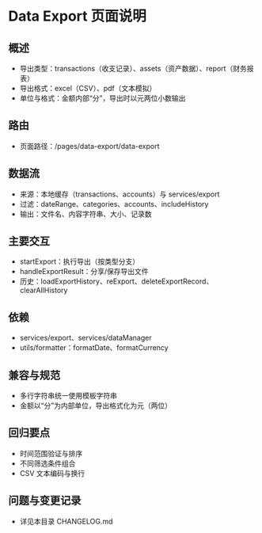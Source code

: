# Data Export 页面说明

## 概述
- 导出类型：transactions（收支记录）、assets（资产数据）、report（财务报表）
- 导出格式：excel（CSV）、pdf（文本模拟）
- 单位与格式：金额内部“分”，导出时以元两位小数输出

## 路由
- 页面路径：/pages/data-export/data-export

## 数据流
- 来源：本地缓存（transactions、accounts）与 services/export
- 过滤：dateRange、categories、accounts、includeHistory
- 输出：文件名、内容字符串、大小、记录数

## 主要交互
- startExport：执行导出（按类型分支）
- handleExportResult：分享/保存导出文件
- 历史：loadExportHistory、reExport、deleteExportRecord、clearAllHistory

## 依赖
- services/export、services/dataManager
- utils/formatter：formatDate、formatCurrency

## 兼容与规范
- 多行字符串统一使用模板字符串
- 金额以“分”为内部单位，导出格式化为元（两位）

## 回归要点
- 时间范围验证与排序
- 不同筛选条件组合
- CSV 文本编码与换行

## 问题与变更记录
- 详见本目录 CHANGELOG.md